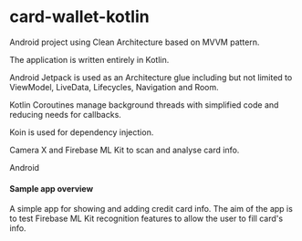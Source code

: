 # card-wallet-kotlin
Android project using Clean Architecture based on MVVM pattern.

The application is written entirely in Kotlin.

Android Jetpack is used as an Architecture glue including but not limited to ViewModel, LiveData, Lifecycles, Navigation and Room.

Kotlin Coroutines manage background threads with simplified code and reducing needs for callbacks.

Koin is used for dependency injection.

Camera X and Firebase ML Kit to scan and analyse card info.

Android

#### Sample app overview

A simple app for showing and adding credit card info. The aim of the app is to test Firebase ML Kit recognition features to
allow the user to fill card's info.